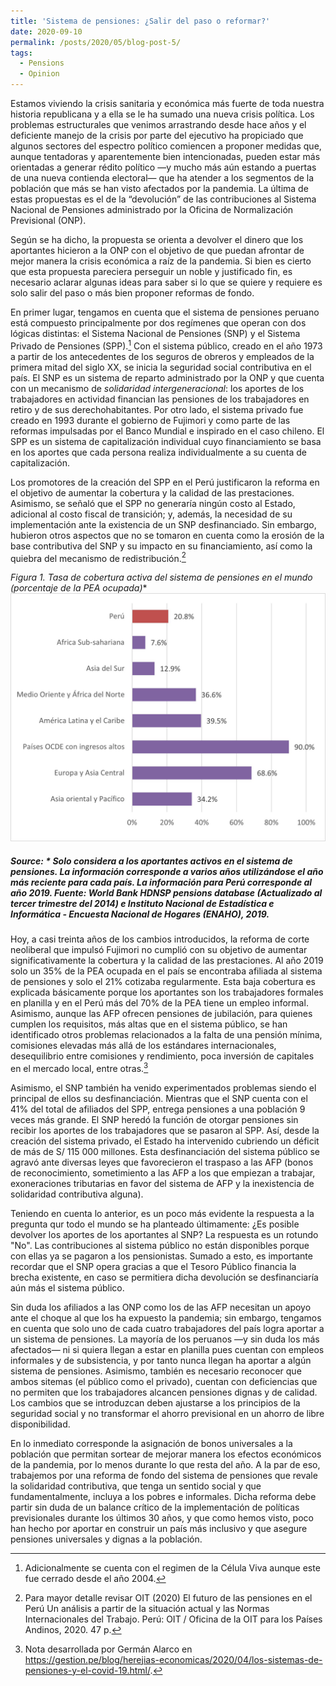 ```yaml
---
title: 'Sistema de pensiones: ¿Salir del paso o reformar?'
date: 2020-09-10
permalink: /posts/2020/05/blog-post-5/
tags:
  - Pensions
  - Opinion
---
```



Estamos viviendo la crisis sanitaria y económica más fuerte de toda nuestra historia republicana y a ella se le ha sumado una nueva crisis política. Los problemas estructurales que venimos arrastrando desde hace años y el deficiente manejo de la crisis por parte del ejecutivo ha propiciado que algunos sectores del espectro político comiencen a proponer medidas que, aunque tentadoras y aparentemente bien intencionadas, pueden estar más orientadas a generar rédito político —y mucho más aún estando a puertas de una nueva contienda electoral— que ha atender a los segmentos de la población que más se han visto afectados por la pandemia. La última de estas propuestas es el de la “devolución” de las contribuciones al Sistema Nacional de Pensiones administrado por la Oficina de Normalización Previsional (ONP).

Según se ha dicho, la propuesta se orienta a devolver el dinero que los aportantes hicieron a la ONP con el objetivo de que puedan afrontar de mejor manera la crisis económica a raíz de la pandemia. Si bien es cierto que esta propuesta pareciera perseguir un noble y justificado fin, es necesario aclarar algunas ideas para saber si lo que se quiere y requiere es solo salir del paso o más bien proponer reformas de fondo.

En primer lugar, tengamos en cuenta que el sistema de pensiones peruano está compuesto principalmente por dos regímenes que operan con dos lógicas distintas: el Sistema Nacional de Pensiones (SNP) y el Sistema Privado de Pensiones (SPP).[^1] Con el sistema público, creado en el año 1973 a partir de los antecedentes de los seguros de obreros y empleados de la primera mitad del siglo XX, se inicia la seguridad social contributiva en el país. El SNP es un sistema de reparto administrado por la ONP y que cuenta con un mecanismo de *solidaridad intergeneracional*: los aportes de los trabajadores en actividad financian las pensiones de los trabajadores en retiro y de sus derechohabitantes. Por otro lado, el sistema privado fue creado en 1993 durante el gobierno de Fujimori y como parte de las reformas impulsadas por el Banco Mundial e inspirado en el caso chileno. El SPP es un sistema de capitalización individual cuyo financiamiento se basa en los aportes que cada persona realiza individualmente a su cuenta de capitalización.

Los promotores de la creación del SPP en el Perú justificaron la reforma en el objetivo de aumentar la cobertura y la calidad de las prestaciones. Asimismo, se señaló que el SPP no generaría ningún costo al Estado, adicional al costo fiscal de transición; y, además, la necesidad de su implementación ante la existencia de un SNP desfinanciado. Sin embargo, hubieron otros aspectos que no se tomaron en cuenta como la erosión de la base contributiva del SNP y su impacto en su financiamiento, así como la quiebra del mecanismo de redistribución.[^2]

**Figura 1. Tasa de cobertura activa del sistema de pensiones en el mundo* (porcentaje de la PEA ocupada)**
![Editing a markdown file for a talk](/images/post5graph1.png)
##### Source: * Solo considera a los aportantes activos en el sistema de pensiones. La información corresponde a varios años utilizándose el año más reciente para cada país. La información para Perú corresponde al año 2019. Fuente: World Bank HDNSP pensions database (Actualizado al tercer trimestre del 2014) e Instituto Nacional de Estadística e Informática - Encuesta Nacional de Hogares (ENAHO), 2019.

Hoy, a casi treinta años de los cambios introducidos, la reforma de corte neoliberal que impulsó Fujimori no cumplió con su objetivo de aumentar significativamente la cobertura y la calidad de las prestaciones. Al año 2019 solo un 35% de la PEA ocupada en el país se encontraba afiliada al sistema de pensiones y solo el 21% cotizaba regularmente. Esta baja cobertura es explicada básicamente porque los aportantes son los trabajadores formales en planilla y en el Perú más del 70% de la PEA tiene un empleo informal. Asimismo, aunque las AFP ofrecen pensiones de jubilación, para quienes cumplen los requisitos, más altas que en el sistema público, se han identificado otros problemas relacionados a la falta de una pensión mínima, comisiones elevadas más allá de los estándares internacionales, desequilibrio entre comisiones y rendimiento, poca inversión de capitales en el mercado local, entre otras.[^3]

Asimismo, el SNP también ha venido experimentados problemas siendo el principal de ellos su desfinanciación. Mientras que el SNP cuenta con el 41% del total de afiliados del SPP, entrega pensiones a una población 9 veces más grande. El SNP heredó la función de otorgar pensiones sin recibir los aportes de los trabajadores que se pasaron al SPP. Así, desde la creación del sistema privado, el Estado ha intervenido cubriendo un déficit de más de S/ 115 000 millones. Esta desfinanciación del sistema público se agravó ante diversas leyes que favorecieron el traspaso a las AFP (bonos de reconocimiento, sometimiento a las AFP a los que empiezan a trabajar, exoneraciones tributarias en favor del sistema de AFP y la inexistencia de solidaridad contributiva alguna).

Teniendo en cuenta lo anterior, es un poco más evidente la respuesta a la pregunta qur todo el mundo se ha planteado últimamente: ¿Es posible devolver los aportes de los aportantes al SNP? La respuesta es un rotundo "No". Las contribuciones al sistema público no están disponibles porque con ellas ya se pagaron a los pensionistas. Sumado a esto, es importante recordar que el SNP opera gracias a que el Tesoro Público financia la brecha existente, en caso se permitiera dicha devolución se desfinanciaría aún más el sistema público.

Sin duda los afiliados a las ONP como los de las AFP necesitan un apoyo ante el choque al que los ha expuesto la pandemia; sin embargo, tengamos en cuenta que solo uno de cada cuatro trabajadores del país logra aportar a un sistema de pensiones. La mayoría de los peruanos —y sin duda los más afectados— ni si quiera llegan a estar en planilla pues cuentan con empleos informales y de subsistencia, y por tanto nunca llegan ha aportar a algún sistema de pensiones. Asimismo, también es necesario reconocer que ambos sitemas (el público como el privado), cuentan con deficiencias que no permiten que los trabajadores alcancen pensiones dignas y de calidad. Los cambios que se introduzcan deben ajustarse a los principios de la seguridad social y no transformar el ahorro previsional en un ahorro de libre disponibilidad.

En lo inmediato corresponde la asignación de bonos universales a la población que permitan sortear de mejorar manera los efectos económicos de la pandemia, por lo menos durante lo que resta del año. A la par de eso, trabajemos por una reforma de fondo del sistema de pensiones que revale la solidaridad contributiva, que tenga un sentido social y que fundamentalmente, incluya a los pobres e informales. Dicha reforma debe partir sin duda de un balance crítico de la implementación de políticas previsionales durante los últimos 30 años, y que como hemos visto, poco han hecho por aportar en construir un país más inclusivo y que asegure pensiones universales y dignas a la población.

[^1]: Adicionalmente se cuenta con el regimen de la Célula Viva aunque este fue cerrado desde el año 2004.

[^2]: Para mayor detalle revisar OIT (2020) El futuro de las pensiones en el Perú Un análisis a partir de la situación actual y las Normas Internacionales del Trabajo. Perú: OIT / Oficina de la OIT para los Países Andinos, 2020. 47 p.

[^3]: Nota desarrollada por Germán Alarco en https://gestion.pe/blog/herejias-economicas/2020/04/los-sistemas-de-pensiones-y-el-covid-19.html/.
